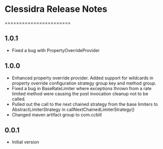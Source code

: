 # Clessidra Release Notes
=======================

## 1.0.1

- Fixed a bug with PropertyOverrideProvider

## 1.0.0

- Enhanced property override provider. Added support for wildcards in property override configuration strategy group key and method group.
- Fixed a bug in BaseRateLimiter where exceptions thrown from a rate limited method were causing the post invocation cleanup not to be called.
- Pulled out the call to the next chained strategy from the base limiters to AbstractLimiterStrategy in callNextChainedLimiterStrategy()
- Changed maven artifact group to com.ccbill

## 0.0.1

- Initial version 
